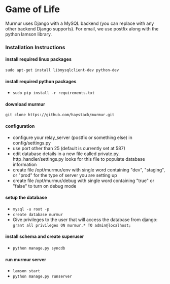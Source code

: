 Game of Life
=

Murmur uses Django with a MySQL backend (you can replace with any other backend Django supports). For email, we use postfix along with the python lamson library.

### Installation Instructions

#### install required linux packages
`sudo apt-get install libmysqlclient-dev python-dev`

#### install required python packages
* `sudo pip install -r requirements.txt`

#### download murmur
`git clone https://github.com/haystack/murmur.git`

#### configuration
* configure your relay_server (postfix or something else) in config/settings.py
* use port other than 25 (default is currently set at 587)
* edit database details in a new file called private.py. http_handler/settings.py looks for this file to populate database information
* create file /opt/murmur/env with single word containing "dev", "staging", or "prod" for the type of server you are setting up
* create file /opt/murmur/debug with single word containing "true" or "false" to turn on debug mode


#### setup the database 
* `mysql -u root -p`
* `create database murmur`
* Give privileges to the user that will access the database from django: `grant all privileges ON murmur.* TO admin@localhost;`

#### install schema and create superuser
* `python manage.py syncdb`

#### run murmur server
* `lamson start`
* `python manage.py runserver`
